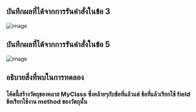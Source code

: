 ## บันทึกผลที่ได้จากการรันคำสั่งในข้อ 3
![image](https://github.com/Sorawit255/03376836-OOP-2566-Lab-05/assets/144196505/2a4ed44a-a8a0-4cec-8448-f0951cdd092d)

## บันทึกผลที่ได้จากการรันคำสั่งในข้อ 5
![image](https://github.com/Sorawit255/03376836-OOP-2566-Lab-05/assets/144196505/63851d7a-7f46-49db-ac6a-32bb6c3865af)

## อธิบายสิ่งที่พบในการทดลอง
### โค้ดนี้สร้างวัตถุของคลาส MyClass ซึ่งคล้ายๆกับข้อที่แล้วแต่ ข้อที่แล้วเรียกใช้ field ข้อเรียกใช้งาน method ของวัตถุนั้น
